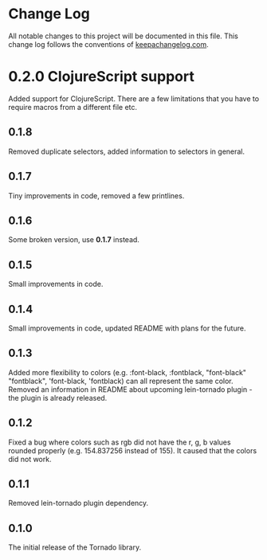 # Change Log
All notable changes to this project will be documented in this file. This change log follows the conventions of [keepachangelog.com](http://keepachangelog.com/).

# 0.2.0 ClojureScript support
Added support for ClojureScript. There are a few limitations that you have to require macros from a different file etc.

## 0.1.8
Removed duplicate selectors, added information to selectors in general.

## 0.1.7
Tiny improvements in code, removed a few printlines.

## 0.1.6
Some broken version, use **0.1.7** instead.

## 0.1.5
Small improvements in code.

## 0.1.4
Small improvements in code, updated README with plans for the future.

## 0.1.3
Added more flexibility to colors (e.g. :font-black, :fontblack, "font-black" "fontblack", 'font-black, 'fontblack) can all represent the same color.
Removed an information in README about upcoming lein-tornado plugin - the plugin is already released.

## 0.1.2
Fixed a bug where colors such as rgb did not have the r, g, b values rounded properly (e.g. 154.837256 instead of 155).
It caused that the colors did not work.

## 0.1.1
Removed lein-tornado plugin dependency.

## 0.1.0
The initial release of the Tornado library.
